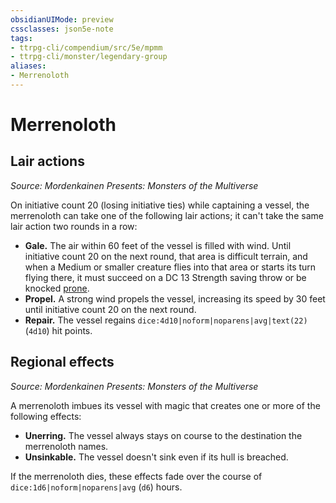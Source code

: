 ```yaml
---
obsidianUIMode: preview
cssclasses: json5e-note
tags:
- ttrpg-cli/compendium/src/5e/mpmm
- ttrpg-cli/monster/legendary-group
aliases:
- Merrenoloth
---
```

# Merrenoloth

## Lair actions
_Source: Mordenkainen Presents: Monsters of the Multiverse_

On initiative count 20 (losing initiative ties) while captaining a vessel, the merrenoloth can take one of the following lair actions; it can't take the same lair action two rounds in a row:

- **Gale.** The air within 60 feet of the vessel is filled with wind. Until initiative count 20 on the next round, that area is difficult terrain, and when a Medium or smaller creature flies into that area or starts its turn flying there, it must succeed on a DC 13 Strength saving throw or be knocked [prone](/3-Mechanics/CLI/Rules/conditions.md#Prone).  
- **Propel.** A strong wind propels the vessel, increasing its speed by 30 feet until initiative count 20 on the next round.  
- **Repair.** The vessel regains `dice:4d10|noform|noparens|avg|text(22)` (`4d10`) hit points.  

## Regional effects
_Source: Mordenkainen Presents: Monsters of the Multiverse_

A merrenoloth imbues its vessel with magic that creates one or more of the following effects:

- **Unerring.** The vessel always stays on course to the destination the merrenoloth names.  
- **Unsinkable.** The vessel doesn't sink even if its hull is breached.  

If the merrenoloth dies, these effects fade over the course of `dice:1d6|noform|noparens|avg` (`d6`) hours.